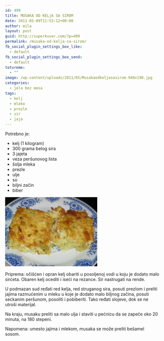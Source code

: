 ```yaml
---
id: 499
title: MUSAKA OD KELjA SA SIROM
date: 2011-05-09T11:53:12+00:00
author: mila
layout: post
guid: http://superkuvar.com/?p=499
permalink: /musaka-od-kelja-sa-sirom/
fb_social_plugin_settings_box_like:
  - default
fb_social_plugin_settings_box_send:
  - default
totvreme:
  - ""
image: /wp-content/uploads/2011/05/Musakaodkeljasasirom-940x198.jpg
categories:
  - jela bez mesa
tags:
  - kelj
  - mleko
  - prezle
  - sir
  - jaja
---
```

Potrebno je:

  * kelj (1 kilogram)
  * 300 grama belog sira
  * 3 jajeta
  * veza peršunovog lista
  * šolja mleka
  * prezle
  * ulje
  * so
  * biljni začin
  * biber

<img class="alignnone size-medium wp-image-4889" title="Musakaodkeljasasirom" src="/wp-content/uploads/2011/05/Musakaodkeljasasirom-300x225.jpg" alt="" width="300" height="225" /> 

Priprema: očišćen i opran kelj obariti u posoljenoj vodi u koju je dodato malo sirćeta. Obaren kelj ocediti i iseći na rezance. Sir nastrugati na rende.

U podmazan sud ređati red kelja, red struganog sira, posuti prezlom i preliti jajima razmućenim u mleku u koje je dodato malo biljnog začina, posuti seckanim peršunom, posoliti i pobiberiti. Tako ređati slojeve, dok se ne utroši materijal.

Na kraju, musaku preliti sa malo ulja i staviti u pećnicu da se zapeče oko 20 minuta, na 180 stepeni.

Napomena: umesto jajima i mlekom, musaka se može preliti bešamel sosom.
